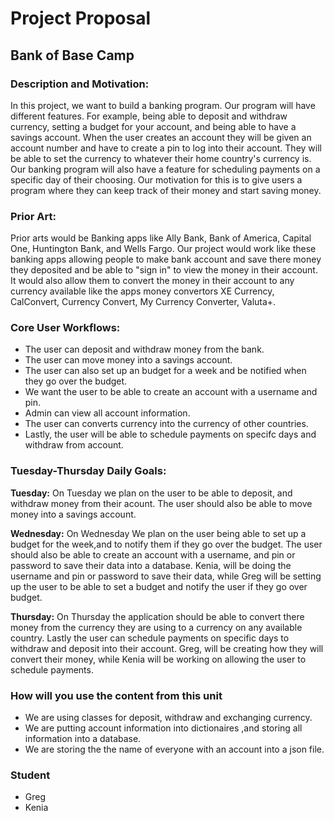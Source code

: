 # Project Proposal 
## Bank of Base Camp
### Description and Motivation:
In this project, we want to build a banking program. Our program will have different features. For example, being able to deposit and withdraw currency, setting a budget for your account, and being able to have a savings account. When the user creates an account they will be given an account number and have to create a pin to log into their account. They will be able to set the currency to whatever their home country's currency is. Our banking program will also have a feature for scheduling payments on a specific day of their choosing. Our motivation for this is to give users a program where they can keep track of their money and start saving money. 

### Prior Art:
Prior arts would be Banking apps like Ally Bank, Bank of America, Capital One, Huntington Bank, and Wells Fargo. Our project would work like these banking apps allowing people to make bank account and save there money they deposited and be able to "sign in" to view the money in their account. It would also allow them to convert the money in their account to any currency available like the apps money convertors XE Currency, CalConvert, Currency Convert, My Currency Converter, Valuta+.

### Core User Workflows:
- The user can deposit and withdraw money from the bank.
- The user can move money into a savings account. 
- The user can also set up an budget for a week and be notified when they go over the budget.
- We want the user to be able to create an account with a username and pin.
- Admin can view all account information.
- The user can converts currency into the currency of other countries.
- Lastly, the user will be able to schedule payments on specifc days and withdraw from account. 

### Tuesday-Thursday Daily Goals:
**Tuesday:**
On Tuesday we plan on the user to be able to deposit, and withdraw money from their acount. The user should also be able to move money into a savings account.

**Wednesday:**
On Wednesday We plan on the user being able to set up a budget for the week,and to notify them if they go over the budget. The user should also be able to create an account with a username, and pin or password to save their data into a database. 
Kenia, will be doing the username and pin or password to save their data, while Greg will be setting up the user to be able to set a budget and notify the user if they go over budget.

**Thursday:**
On Thursday the application should be able to convert there money from the currency they are using to a currency on any available country. Lastly the user can schedule payments on specific days to withdraw and deposit into their account. 
Greg, will be creating how they will convert their money, while Kenia will be working on allowing the user to schedule payments.

### How will you use the content from this unit
- We are using classes for deposit, withdraw and exchanging currency.
- We are putting account information into dictionaires ,and storing all information into a database. 
- We are storing the the name of everyone with an account into a json file.
### Student 
- Greg
- Kenia
